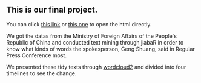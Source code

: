 ## This is our final project.

You can click [this link](https://jouanc99.github.io/final_project/wordscloud.html) or [this one](file:///C:/Users/Jouan/Desktop/R/期末專題/c.html) to open the html directly.

We got the datas from the Ministry of Foreign Affairs of the People's Republic of China and conducted text mining through jiabaR in order to know what kinds of words the spokesperson, Geng Shuang, said in Regular Press Conference most.

We presented these tidy texts through [wordcloud2](https://github.com/Lchiffon/wordcloud2) and divided into four timelines to see the change.

